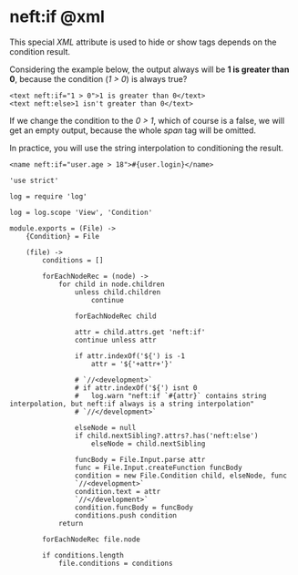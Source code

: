 neft:if @xml
=======

This special *XML* attribute is used to hide or show tags depends on the condition result.

Considering the example below, the output always will be **1 is greater than 0**,
because the condition (*1 > 0*) is always true?

```
<text neft:if="1 > 0">1 is greater than 0</text>
<text neft:else>1 isn't greater than 0</text>
```

If we change the condition to the *0 > 1*, which of course is a false, we will get an empty
output, because the whole *span* tag will be omitted.

In practice, you will use the string interpolation to conditioning the result.

```
<name neft:if="user.age > 18">#{user.login}</name>
```

	'use strict'

	log = require 'log'

	log = log.scope 'View', 'Condition'

	module.exports = (File) ->
		{Condition} = File

		(file) ->
			conditions = []

			forEachNodeRec = (node) ->
				for child in node.children
					unless child.children
						continue

					forEachNodeRec child

					attr = child.attrs.get 'neft:if'
					continue unless attr

					if attr.indexOf('${') is -1
						attr = '${'+attr+'}'

					# `//<development>`
					# if attr.indexOf('${') isnt 0
					# 	log.warn "neft:if `#{attr}` contains string interpolation, but neft:if always is a string interpolation"
					# `//</development>`

					elseNode = null
					if child.nextSibling?.attrs?.has('neft:else')
						elseNode = child.nextSibling

					funcBody = File.Input.parse attr
					func = File.Input.createFunction funcBody
					condition = new File.Condition child, elseNode, func
					`//<development>`
					condition.text = attr
					`//</development>`
					condition.funcBody = funcBody
					conditions.push condition
				return

			forEachNodeRec file.node

			if conditions.length
				file.conditions = conditions
